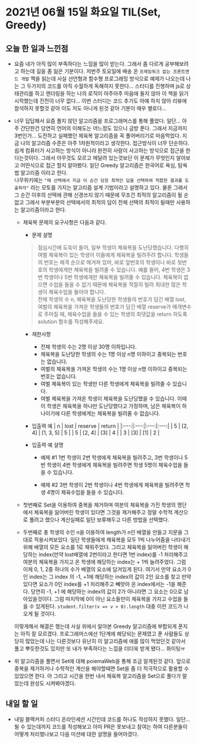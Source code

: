 # 2021년 06월 15일 화요일 TIL(Set, Greedy)

## 오늘 한 일과 느낀점
- 요즘 내가 아직 많이 부족하다는 느낌을 많이 받는다. 그래서 좀 다르게 공부해보려고 하는데 길을 좀 잃은 기분이다. 저번주 토요일에 배송 온 `프레임워크 없는 프론트엔드 개발` 책을 읽는데 사실 선언형과 함수형 프로그래밍 방식으로 예제가 나오는데 나는 그 두가지의 코드를 아직 수월하게 독해하지 못한다... 스터디를 진행하며 js로 상태관리를 하고 렌더링을 하는 나의 로직이 아주아주 마음에 들지 않아 이 책을 읽기 시작했는데 진전이 너무 없다... 이번 스터디는 코드 추가도 아예 하지 않아 리뷰에 참석하지 못할것 같아 이도 저도 아니게 된것 같아 기분이 매우 별로다...

- 너무 답답해서 요즘 풀지 않던 알고리즘을 프로그래머스를 통해 풀었다. 일단... 아주 간단한건 당연히 언어의 이해도는 어느정도 있으니 금방 푼다. 그래서 지금까지 3번인가... 도전하고 실패했던 체육복 알고리즘을 꼭 풀어버리기로 마음먹었다. 지금 나의 알고리즘 수준은 아주 1차원적이라고 생각한다. 접근방식이 너무 단순하다. 쉽게 컴퓨터가 사고하는 방식이 아니라 완전히 사람이 사고하는 방식으로 접근을 한다는것이다. 그래서 아무것도 모르고 메달려 있는것보단 이 문제가 무엇인지 알아보고 어떤식으로 접근 할지 알아봤다. 일단 Greedy 알고리즘은 한국어로 욕심, 탐욕법 알고리즘 이라고 한다.  
나무위키에는 `"매 선택에서 지금 이 순간 당장 최적인 답을 선택하여 적합한 결과를 도출하자"` 라는 모토를 가지는 알고리즘 설계 기법이라고 설명하고 있다. 물론 그래서 그 순간 이후의 선택에 관해 신경쓰지 않기 때문에 무조건 최적의 알고리즘이 될 순 없고 그래서 부분부분의 선택에서의 최적의 답이 전체 선택의 최적이 될때만 사용하는 알고리즘이라고 한다.  

  - 체육복 문제의 요구사항은 다음과 같다.  

    - 문제 설명
    > 점심시간에 도둑이 들어, 일부 학생이 체육복을 도난당했습니다. 다행히 여벌 체육복이 있는 학생이 이들에게 체육복을 빌려주려 합니다. 학생들의 번호는 체격 순으로 매겨져 있어, 바로 앞번호의 학생이나 바로 뒷번호의 학생에게만 체육복을 빌려줄 수 있습니다. 예를 들어, 4번 학생은 3번 학생이나 5번 학생에게만 체육복을 빌려줄 수 있습니다. 체육복이 없으면 수업을 들을 수 없기 때문에 체육복을 적절히 빌려 최대한 많은 학생이 체육수업을 들어야 합니다.  
    전체 학생의 수 n, 체육복을 도난당한 학생들의 번호가 담긴 배열 lost, 여벌의 체육복을 가져온 학생들의 번호가 담긴 배열 reserve가 매개변수로 주어질 때, 체육수업을 들을 수 있는 학생의 최댓값을 return 하도록 solution 함수를 작성해주세요.

    - 제한사항
      - 전체 학생의 수는 2명 이상 30명 이하입니다.
      - 체육복을 도난당한 학생의 수는 1명 이상 n명 이하이고 중복되는 번호는 없습니다.
      - 여벌의 체육복을 가져온 학생의 수는 1명 이상 n명 이하이고 중복되는 번호는 없습니다.
      - 여벌 체육복이 있는 학생만 다른 학생에게 체육복을 빌려줄 수 있습니다.
      - 여벌 체육복을 가져온 학생이 체육복을 도난당했을 수 있습니다. 이때 이 학생은 체육복을 하나만 도난당했다고 가정하며, 남은 체육복이 하나이기에 다른 학생에게는 체육복을 빌려줄 수 없습니다.

    - 입출력 예
    | n | lost | reserve | return |
    |:---:|:---:|:---:|:---:|
    | 5 | [2, 4] | [1, 3, 5] | 5 |
    | 5 | [2, 4] | [3] | 4 |
    | 3 | [3] | [1] | 2 |

    - 입출력 예 설명

      - 예제 #1
      1번 학생이 2번 학생에게 체육복을 빌려주고, 3번 학생이나 5번 학생이 4번 학생에게 체육복을 빌려주면 학생 5명이 체육수업을 들을 수 있습니다.

      - 예제 #2
      3번 학생이 2번 학생이나 4번 학생에게 체육복을 빌려주면 학생 4명이 체육수업을 들을 수 있습니다.

  - 첫번째로 Set을 이용하여 중복을 제거하며 여분의 체육복을 가진 학생의 명단에서 체육복을 잃어버린 학생이 있다면 그것을 제거해주고 정말 수학적 계산으로 풀려고 했으나 계산실패로 일단 보류해두고 다른 방법을 선택했다.

  - 두번째로 총 학생의 수인 n을 이용하여 length가 n인 배열을 만들고 지문을 그대로 적용시켜보았다. 일단 학생들에게 체육복을 모두 1씩 나누어줌을 나타내기위해 배열의 모든 요소를 1로 채워주었다. 그리고 체육복을 잃어버린 학생이 해당하는 index(만약 lost배열에 2번이라고 한다면 1번 index)를 -1 처리해주고 여분의 체육복을 가지고 온 학생에 해당하는 index는 + 1씩 늘려주었다. 그럼 이제 0, 1, 2중 하나의 수가 배열의 요소에 담겨있게 된다. 여기서 만약 요소가 0인 index는 그 index 의 -1, +1에 해당하는 index의 값이 2인 요소를 찾고 만약 있다면 요소가 0인 index를 +1 처리해주고 빼앗아 온 index에서는 -1을 해준다. 당연히 -1, +1 에 해당하는 index의 값이 2가 아니라면 그 요소는 0으로 남아있을것이다. 그럼 마지막에 0이 아닌 요소들만이 체육복을 가지고 수업을 들을 수 있게된다. `student.filter(v => v > 0).length` 대충 이런 코드가 나오게 될 것이다.

  이렇게해서 해결은 했는데 사실 위에서 알아본 Greedy 알고리즘에 부합되게 푼지는 아직 잘 모르겠다. 프로그래머스에선 1단계에 해당되는 문제였고 푼 사람들도 상당히 많았는데 나는 다른것보다 유난히 이 알고리즘에 애를 많이 먹었던것 같아서 풀고 뿌듯한것도 있지만 또 내가 부족하다는 느낌을 더더욱 받게 됐다... 화이팅ㅠ

- 위 알고리즘을 풀면서 Set에 대해 poiemaWeb을 통해 조금 알게된것 같다. 앞으로 중복을 제거하거나 수학적인 계산을 해야할때면 Set을 좀 더 적극적으로 활용할 수 있었으면 한다. 아 그리고 시간을 한번 내서 체육복 알고리즘을 Set으로 풀다가 말았는데 완성도 시켜봐야겠다.

## 내일 할 일
- 내일 블랙커피 스터디 온라인세션 시간인데 코드를 하나도 작성하지 못했다. 일단... 될 수 있는데까지 코드를 작성해보고 아마 PR은 못보내고 참여는 하여 다른분들이 어떻게 처리했나보고 다음 미션에 대한 설명을 들어야겠다.
